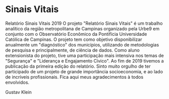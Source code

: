 # Sinais Vitais
Relatório Sinais Vitais 2019
O projeto "Relatório Sinais Vitais" é um trabalho analítico da região metropolitana de Campinas organizado pela Urbe9 em conjunto com o Observatório Econômico da Pontifícia Universidade Católica de Campinas. O projeto tem como objetivo disponibilizar anualmente um "diagnóstico" dos municípios, utilizando de metodologias de pesquisa e principalmente, de ciência de dados. 
Como aluno extensionista do projeto, tive uma participação mais intensiva nos temas de "Segurança" e "Liderança e Engajamento Cívico". Ao fim de 2019 tivemos a publicação da primeira edição do relatório. 
Sinto muito orgulho de ter participado de um projeto de grande importância socioeconomia, e ao lado de incríveis profissionais. Fica aqui meus agradecimentos à todos envolvidos.

Gustav Klein
